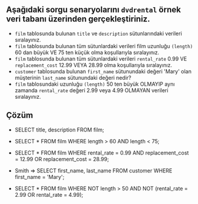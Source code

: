 ## Aşağıdaki sorgu senaryolarını `dvdrental` örnek veri tabanı üzerinden gerçekleştiriniz.

- `film` tablosunda bulunan `title` ve `description` sütunlarındaki verileri sıralayınız.
- `film` tablosunda bulunan tüm sütunlardaki verileri film uzunluğu `(length)` 60 dan büyük VE 75 ten küçük olma koşullarıyla sıralayınız.
- `film` tablosunda bulunan tüm sütunlardaki verileri `rental_rate` 0.99 VE `replacement_cost` 12.99 VEYA 28.99 olma koşullarıyla sıralayınız.
- `customer` tablosunda bulunan `first_name` sütunundaki değeri 'Mary' olan müşterinin `last_name` sütunundaki değeri nedir?
- `film` tablosundaki uzunluğu `(length)` 50 ten büyük OLMAYIP aynı zamanda `rental_rate` değeri 2.99 veya 4.99 OLMAYAN verileri sıralayınız.

## Çözüm

- SELECT title, description FROM film;

- SELECT \* FROM film WHERE length > 60 AND length < 75;

- SELECT \* FROM film
  WHERE rental_rate = 0.99 AND replacement_cost = 12.99 OR replacement_cost = 28.99;

- Smith => SELECT first_name, last_name FROM customer
  WHERE first_name = 'Mary';

- SELECT \* FROM film
  WHERE NOT length > 50 AND NOT (rental_rate = 2.99 OR rental_rate = 4.99);
